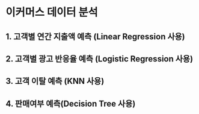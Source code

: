 # 이커머스 데이터 분석

## 1. 고객별 연간 지출액 예측 (Linear Regression 사용)
## 2. 고객별 광고 반응율 예측 (Logistic Regression 사용) 
## 3. 고객 이탈 예측 (KNN 사용)
## 4. 판매여부 예측(Decision Tree 사용)